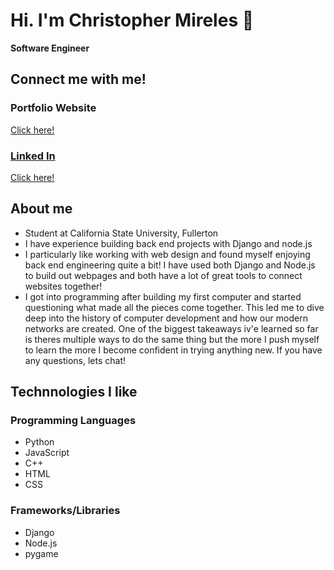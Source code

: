 <!DOCTYPE html>
<html lang="en">
<head>
    <meta charset="UTF-8">
    <meta name="viewport" content="width=device-width, initial-scale=1.0">
    
</head>
<body>
    <h1>Hi. I'm Christopher Mireles 🦅 </h1>
    <p><strong>Software Engineer</strong></p>
    
<h2>Connect me with me!</h2>
<div id = "website-url">
<h3>Portfolio Website</h3>
<p><a href = "https://napalashe.com">Click here!</p>
<div id="linkedin-connect">
<h3>Linked In</h3>
<p><a href="www.linkedin.com/in/christopher-mireles" target="_blank">Click here!</a></p>
</div>

<h2>About me</h2>
<ul>
<li>
    Student at California State University, Fullerton
</li>
<li>
    I have experience building back end projects with Django and node.js
</li>
<li>
    I particularly like working with web design and found myself enjoying back end engineering quite a bit! I have used both Django and Node.js to build out webpages and both have a lot of great tools to connect websites together!
</li>
<li>
   I got into programming after building my first computer and started questioning what made all the pieces come together. This led me to dive deep into the history of computer development and how our modern networks are created. One of the biggest takeaways iv'e learned so far is theres multiple ways to do the same thing but the more I push myself to learn the more I become confident in trying anything new. If you have any questions, lets chat!
</li>
</ul>
<h2>Technnologies I like</h2>
 <h3>Programming Languages</h3>
    <ul>
        <li>Python</li>
        <li>JavaScript</li>
        <li>C++</li>
        <li>HTML</li>
        <li>CSS</li>
    </ul>
<h3>Frameworks/Libraries</h3>
    <ul>
        <li>Django</li>
        <li>Node.js</li>
        <li>pygame</li>
    </ul>

    


<!--
**napalashe/napalashe** is a ✨ _special_ ✨ repository because its `README.md` (this file) appears on your GitHub profile.

Here are some ideas to get you started:

- 🔭 I’m currently working on ...
- 🌱 I’m currently learning ...
- 👯 I’m looking to collaborate on ...
- 🤔 I’m looking for help with ...
- 💬 Ask me about ...
- 📫 How to reach me: ...
- 😄 Pronouns: ...
- ⚡ Fun fact: ...
-->
